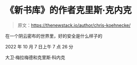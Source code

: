 # 《新书库》的作者克里斯·克内克

> 原文：<https://thenewstack.io/author/chris-koehnecke/>

在一个阴云密布的世界里，好的安全是什么样子的

2022 年 10 月 7 日上午 7 点 26 分

大卫·梅拉梅德和克里斯·科内克